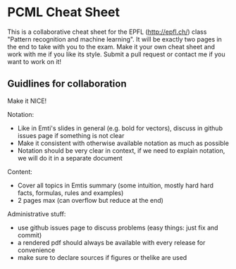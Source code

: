 PCML Cheat Sheet
================
This is a collaborative cheat sheet for the EPFL (http://epfl.ch/) class "Pattern recognition and machine learning".
It will be exactly two pages in the end to take with you to the exam.
Make it your own cheat sheet and work with me if you like its style. 
Submit a pull request or contact me if you want to work on it!


Guidlines for collaboration
---------------------------

Make it NICE!

Notation:
- Like in Emti's slides in general (e.g. bold for vectors), discuss in github issues page if something is not clear
- Make it consistent with otherwise available notation as much as possible
- Notation should be very clear in context, if we need to explain notation, we will do it in a separate document

Content:
- Cover all topics in Emtis summary (some intuition, mostly hard hard facts, formulas, rules and examples)
- 2 pages max (can overflow but reduce at the end)

Administrative stuff:
- use github issues page to discuss problems (easy things: just fix and commit)
- a rendered pdf should always be available with every release for convenience
- make sure to declare sources if figures or thelike are used